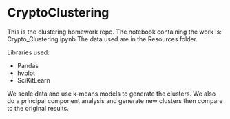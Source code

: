 # CryptoClustering

This is the clustering homework repo.
The notebook containing the work is: Crypto_Clustering.ipynb
The data used are in the Resources folder.

Libraries used:
- Pandas
- hvplot
- SciKitLearn

We scale data and use k-means models to generate the clusters.
We also do a principal component analysis and generate new clusters then compare to the original results.